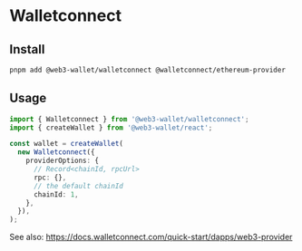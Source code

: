 # Walletconnect

## Install

```bash
pnpm add @web3-wallet/walletconnect @walletconnect/ethereum-provider
```

## Usage

```ts
import { Walletconnect } from '@web3-wallet/walletconnect';
import { createWallet } from '@web3-wallet/react';

const wallet = createWallet(
  new Walletconnect({
    providerOptions: {
      // Record<chainId, rpcUrl>
      rpc: {},
      // the default chainId
      chainId: 1,
    },
  }),
);
```

See also: https://docs.walletconnect.com/quick-start/dapps/web3-provider

